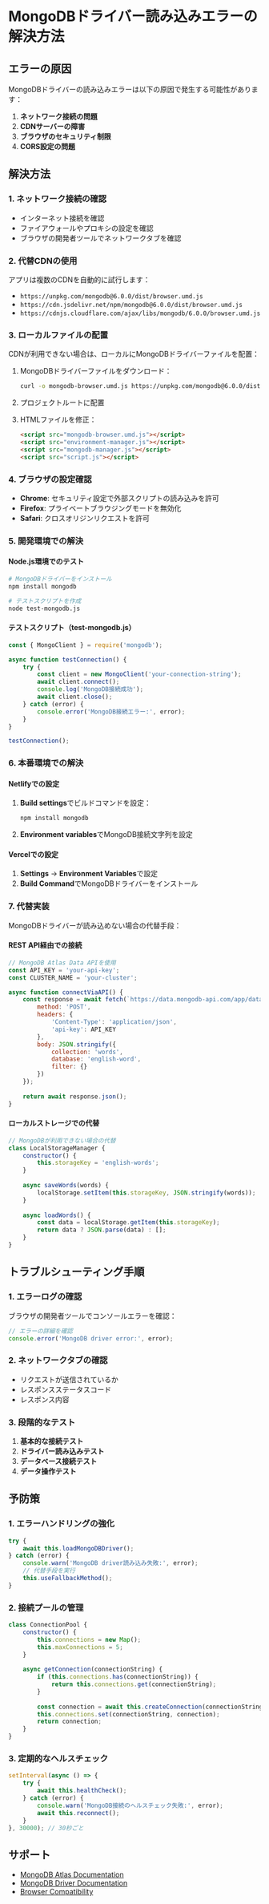 # MongoDBドライバー読み込みエラーの解決方法

## エラーの原因

MongoDBドライバーの読み込みエラーは以下の原因で発生する可能性があります：

1. **ネットワーク接続の問題**
2. **CDNサーバーの障害**
3. **ブラウザのセキュリティ制限**
4. **CORS設定の問題**

## 解決方法

### 1. ネットワーク接続の確認

- インターネット接続を確認
- ファイアウォールやプロキシの設定を確認
- ブラウザの開発者ツールでネットワークタブを確認

### 2. 代替CDNの使用

アプリは複数のCDNを自動的に試行します：
- `https://unpkg.com/mongodb@6.0.0/dist/browser.umd.js`
- `https://cdn.jsdelivr.net/npm/mongodb@6.0.0/dist/browser.umd.js`
- `https://cdnjs.cloudflare.com/ajax/libs/mongodb/6.0.0/browser.umd.js`

### 3. ローカルファイルの配置

CDNが利用できない場合は、ローカルにMongoDBドライバーファイルを配置：

1. MongoDBドライバーファイルをダウンロード：
   ```bash
   curl -o mongodb-browser.umd.js https://unpkg.com/mongodb@6.0.0/dist/browser.umd.js
   ```

2. プロジェクトルートに配置

3. HTMLファイルを修正：
   ```html
   <script src="mongodb-browser.umd.js"></script>
   <script src="environment-manager.js"></script>
   <script src="mongodb-manager.js"></script>
   <script src="script.js"></script>
   ```

### 4. ブラウザの設定確認

- **Chrome**: セキュリティ設定で外部スクリプトの読み込みを許可
- **Firefox**: プライベートブラウジングモードを無効化
- **Safari**: クロスオリジンリクエストを許可

### 5. 開発環境での解決

#### Node.js環境でのテスト

```bash
# MongoDBドライバーをインストール
npm install mongodb

# テストスクリプトを作成
node test-mongodb.js
```

#### テストスクリプト（test-mongodb.js）

```javascript
const { MongoClient } = require('mongodb');

async function testConnection() {
    try {
        const client = new MongoClient('your-connection-string');
        await client.connect();
        console.log('MongoDB接続成功');
        await client.close();
    } catch (error) {
        console.error('MongoDB接続エラー:', error);
    }
}

testConnection();
```

### 6. 本番環境での解決

#### Netlifyでの設定

1. **Build settings**でビルドコマンドを設定：
   ```bash
   npm install mongodb
   ```

2. **Environment variables**でMongoDB接続文字列を設定

#### Vercelでの設定

1. **Settings** → **Environment Variables**で設定
2. **Build Command**でMongoDBドライバーをインストール

### 7. 代替実装

MongoDBドライバーが読み込めない場合の代替手段：

#### REST API経由での接続

```javascript
// MongoDB Atlas Data APIを使用
const API_KEY = 'your-api-key';
const CLUSTER_NAME = 'your-cluster';

async function connectViaAPI() {
    const response = await fetch(`https://data.mongodb-api.com/app/data-${CLUSTER_NAME}/endpoint/data/v1/action/find`, {
        method: 'POST',
        headers: {
            'Content-Type': 'application/json',
            'api-key': API_KEY
        },
        body: JSON.stringify({
            collection: 'words',
            database: 'english-word',
            filter: {}
        })
    });
    
    return await response.json();
}
```

#### ローカルストレージでの代替

```javascript
// MongoDBが利用できない場合の代替
class LocalStorageManager {
    constructor() {
        this.storageKey = 'english-words';
    }
    
    async saveWords(words) {
        localStorage.setItem(this.storageKey, JSON.stringify(words));
    }
    
    async loadWords() {
        const data = localStorage.getItem(this.storageKey);
        return data ? JSON.parse(data) : [];
    }
}
```

## トラブルシューティング手順

### 1. エラーログの確認

ブラウザの開発者ツールでコンソールエラーを確認：

```javascript
// エラーの詳細を確認
console.error('MongoDB driver error:', error);
```

### 2. ネットワークタブの確認

- リクエストが送信されているか
- レスポンスステータスコード
- レスポンス内容

### 3. 段階的なテスト

1. **基本的な接続テスト**
2. **ドライバー読み込みテスト**
3. **データベース接続テスト**
4. **データ操作テスト**

## 予防策

### 1. エラーハンドリングの強化

```javascript
try {
    await this.loadMongoDBDriver();
} catch (error) {
    console.warn('MongoDB driver読み込み失敗:', error);
    // 代替手段を実行
    this.useFallbackMethod();
}
```

### 2. 接続プールの管理

```javascript
class ConnectionPool {
    constructor() {
        this.connections = new Map();
        this.maxConnections = 5;
    }
    
    async getConnection(connectionString) {
        if (this.connections.has(connectionString)) {
            return this.connections.get(connectionString);
        }
        
        const connection = await this.createConnection(connectionString);
        this.connections.set(connectionString, connection);
        return connection;
    }
}
```

### 3. 定期的なヘルスチェック

```javascript
setInterval(async () => {
    try {
        await this.healthCheck();
    } catch (error) {
        console.warn('MongoDB接続のヘルスチェック失敗:', error);
        await this.reconnect();
    }
}, 30000); // 30秒ごと
```

## サポート

- [MongoDB Atlas Documentation](https://docs.atlas.mongodb.com/)
- [MongoDB Driver Documentation](https://docs.mongodb.com/drivers/)
- [Browser Compatibility](https://docs.mongodb.com/drivers/browser/)
